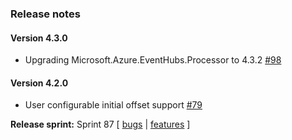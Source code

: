 ### Release notes
<!-- Please add your release notes in the following format:
- My change description (#PR)
-->
#### Version 4.3.0
-  Upgrading Microsoft.Azure.EventHubs.Processor to 4.3.2 [#98](https://github.com/Azure/azure-functions-eventhubs-extension/pull/98)

#### Version 4.2.0
-  User configurable initial offset support [#79](https://github.com/Azure/azure-functions-eventhubs-extension/pull/79)

**Release sprint:** Sprint 87
[ [bugs](https://github.com/Azure/azure-functions-host/issues?q=is%3Aissue+milestone%3A%22Functions+Sprint+87%22+label%3Abug+is%3Aclosed) | [features](https://github.com/Azure/azure-functions-host/issues?q=is%3Aissue+milestone%3A%22Functions+Sprint+87%22+label%3Afeature+is%3Aclosed) ]
